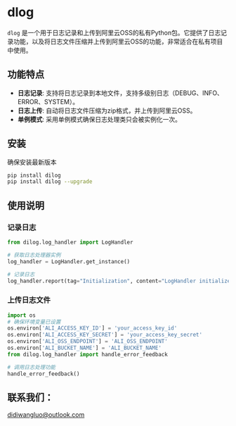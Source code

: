 # dlog

`dlog` 是一个用于日志记录和上传到阿里云OSS的私有Python包。它提供了日志记录功能，以及将日志文件压缩并上传到阿里云OSS的功能，非常适合在私有项目中使用。

## 功能特点

- **日志记录**: 支持将日志记录到本地文件，支持多级别日志（DEBUG、INFO、ERROR、SYSTEM）。
- **日志上传**: 自动将日志文件压缩为zip格式，并上传到阿里云OSS。
- **单例模式**: 采用单例模式确保日志处理类只会被实例化一次。

## 安装

确保安装最新版本
```bash
pip install dilog
pip install dilog --upgrade
```

## 使用说明

### 记录日志

```python
from dilog.log_handler import LogHandler

# 获取日志处理器实例
log_handler = LogHandler.get_instance()

# 记录日志
log_handler.report(tag="Initialization", content="LogHandler initialized successfully", level="INFO")
```

### 上传日志文件

```python
import os
# 确保环境变量已设置
os.environ['ALI_ACCESS_KEY_ID'] = 'your_access_key_id'
os.environ['ALI_ACCESS_KEY_SECRET'] = 'your_access_key_secret'
os.environ['ALI_OSS_ENDPOINT'] = 'ALI_OSS_ENDPOINT'
os.environ['ALI_BUCKET_NAME'] = 'ALI_BUCKET_NAME'
from dilog.log_handler import handle_error_feedback

# 调用日志处理功能
handle_error_feedback()
```

## 联系我们：
didiwangluo@outlook.com


